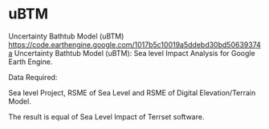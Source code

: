 # uBTM
Uncertainty Bathtub Model (uBTM)
https://code.earthengine.google.com/1017b5c10019a5ddebd30bd50639374a
Uncertainty Bathtub Model (uBTM): Sea level Impact Analysis for Google Earth Engine.  

Data Required:

Sea level Project, RSME of Sea Level and RSME of Digital Elevation/Terrain Model.

The result is equal of Sea Level Impact of Terrset software.
